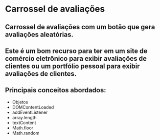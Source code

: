# Carrossel de avaliações

## Carrossel de avaliações com um botão que gera avaliações aleatórias.

## Este é um bom recurso para ter em um site de comércio eletrônico para exibir avaliações de clientes ou um portfólio pessoal para exibir avaliações de clientes.

## Principais conceitos abordados:

- Objetos
- DOMContentLoaded
- addEventListener
- array.length
- textContent
- Math.floor
- Math.random